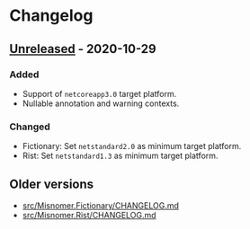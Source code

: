 # Changelog

## [Unreleased] - 2020-10-29
### Added
- Support of `netcoreapp3.0` target platform.
- Nullable annotation and warning contexts.

### Changed
- Fictionary: Set `netstandard2.0` as minimum target platform.
- Rist: Set `netstandard1.3` as minimum target platform.

## Older versions
- [src/Misnomer.Fictionary/CHANGELOG.md](src/Misnomer.Fictionary/CHANGELOG.md)
- [src/Misnomer.Rist/CHANGELOG.md](src/Misnomer.Rist/CHANGELOG.md)

[Unreleased]: https://github.com/qbit86/misnomer/compare/fictionary-0.2.0...HEAD
